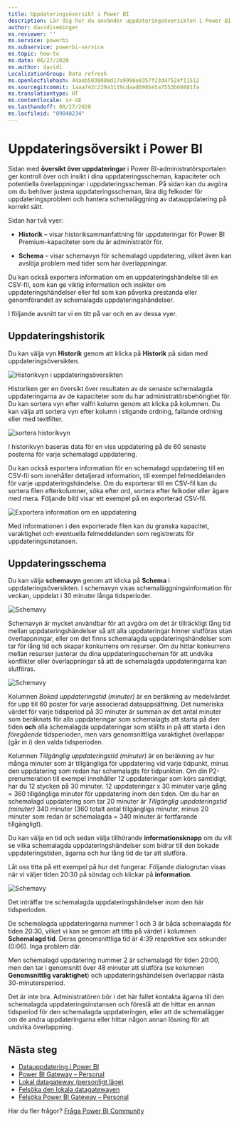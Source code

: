 ```yaml
---
title: Uppdateringsöversikt i Power BI
description: Lär dig hur du använder uppdateringsöversikten i Power BI
author: davidiseminger
ms.reviewer: ''
ms.service: powerbi
ms.subservice: powerbi-service
ms.topic: how-to
ms.date: 08/27/2020
ms.author: davidi
LocalizationGroup: Data refresh
ms.openlocfilehash: 44aeb5030008d17a9998e8357f23d47524f11512
ms.sourcegitcommit: 1aaa742c239a3119cdaad698be5a7553b68801fa
ms.translationtype: HT
ms.contentlocale: sv-SE
ms.lasthandoff: 08/27/2020
ms.locfileid: "89040234"
---
```

# <a name="refresh-summaries-for-power-bi"></a>Uppdateringsöversikt i Power BI

Sidan med **översikt över uppdateringar** i Power BI-administratörsportalen ger kontroll över och insikt i dina uppdateringsscheman, kapaciteter och potentiella överlappningar i uppdateringsscheman. På sidan kan du avgöra om du behöver justera uppdateringsscheman, lära dig felkoder för uppdateringsproblem och hantera schemaläggning av datauppdatering på korrekt sätt. 

Sidan har två vyer:

* **Historik** – visar historiksammanfattning för uppdateringar för Power BI Premium-kapaciteter som du är administratör för.

* **Schema** – visar schemavyn för schemalagd uppdatering, vilket även kan avslöja problem med tider som har överlappningar.

Du kan också exportera information om en uppdateringshändelse till en CSV-fil, som kan ge viktig information och insikter om uppdateringshändelser eller fel som kan påverka prestanda eller genomförandet av schemalagda uppdateringshändelser.

I följande avsnitt tar vi en titt på var och en av dessa vyer. 

## <a name="refresh-history"></a>Uppdateringshistorik

Du kan välja vyn **Historik** genom att klicka på **Historik** på sidan med uppdateringsöversikten.

![Historikvyn i uppdateringsöversikten](media/refresh-summaries/refresh-summaries-01a.jpg)

Historiken ger en översikt över resultaten av de senaste schemalagda uppdateringarna av de kapaciteter som du har administratörsbehörighet för. Du kan sortera vyn efter valfri kolumn genom att klicka på kolumnen. Du kan välja att sortera vyn efter kolumn i stigande ordning, fallande ordning eller med textfilter.

![sortera historikvyn](media/refresh-summaries/refresh-summaries-01b.jpg)

I historikvyn baseras data för en viss uppdatering på de 60 senaste posterna för varje schemalagd uppdatering.

Du kan också exportera information för en schemalagd uppdatering till en CSV-fil som innehåller detaljerad information, till exempel felmeddelanden för varje uppdateringshändelse. Om du exporterar till en CSV-fil kan du sortera filen efterkolumner, söka efter ord, sortera efter felkoder eller ägare med mera. Följande bild visar ett exempel på en exporterad CSV-fil. 

![Exportera information om en uppdatering](media/refresh-summaries/refresh-summaries-05.jpg)

Med informationen i den exporterade filen kan du granska kapacitet, varaktighet och eventuella felmeddelanden som registrerats för uppdateringsinstansen. 


## <a name="refresh-schedule"></a>Uppdateringsschema

Du kan välja **schemavyn** genom att klicka på **Schema** i uppdateringsöversikten. I schemavyn visas schemaläggningsinformation för veckan, uppdelat i 30 minuter långa tidsperioder. 

![Schemavy](media/refresh-summaries/refresh-summaries-02a.jpg)

Schemavyn är mycket användbar för att avgöra om det är tillräckligt lång tid mellan uppdateringshändelser så att alla uppdateringar hinner slutföras utan överlappningar, eller om det finns schemalagda uppdateringshändelser som tar för lång tid och skapar konkurrens om resurser. Om du hittar konkurrens mellan resurser justerar du dina uppdateringsscheman för att undvika konflikter eller överlappningar så att de schemalagda uppdateringarna kan slutföras. 

![Schemavy](media/refresh-summaries/refresh-summaries-02.jpg)

Kolumnen *Bokad uppdateringstid (minuter)* är en beräkning av medelvärdet för upp till 60 poster för varje associerad datauppsättning. Det numeriska värdet för varje tidsperiod på 30 minuter är summan av det antal minuter som beräknats för alla uppdateringar som schemalagts att starta på den tiden **och** alla schemalagda uppdateringar som ställts in på att starta i den *föregående* tidsperioden, men vars genomsnittliga varaktighet överlappar (går in i) den valda tidsperioden.

Kolumnen *Tillgänglig uppdateringstid (minuter)* är en beräkning av hur många minuter som är tillgängliga för uppdatering vid varje tidpunkt, minus den uppdatering som redan har schemalagts för tidpunkten. Om din P2-prenumeration till exempel innehåller 12 uppdateringar som körs samtidigt, har du 12 stycken på 30 minuter. 12 uppdateringar x 30 minuter varje gång = 360 tillgängliga minuter för uppdatering inom den tiden. Om du har en schemalagd uppdatering som tar 20 minuter är *Tillgänglig uppdateringstid (minuter)* 340 minuter (360 totalt antal tillgängliga minuter, minus 20 minuter som redan är schemalagda = 340 minuter är fortfarande tillgängligt). 

Du kan välja en tid och sedan välja tillhörande **informationsknapp** om du vill se vilka schemalagda uppdateringshändelser som bidrar till den bokade uppdateringstiden, ägarna och hur lång tid de tar att slutföra.

Låt oss titta på ett exempel på hur det fungerar. Följande dialogrutan visas när vi väljer tiden 20:30 på söndag och klickar på **information**.

![Schemavy](media/refresh-summaries/refresh-summaries-04.jpg)

Det inträffar tre schemalagda uppdateringshändelser inom den här tidsperioden. 

De schemalagda uppdateringarna nummer 1 och 3 är båda schemalagda för tiden 20:30, vilket vi kan se genom att titta på värdet i kolumnen **Schemalagd tid**. Deras genomsnittliga tid är 4:39 respektive sex sekunder (0:06). Inga problem där.

Men schemalagd uppdatering nummer 2 är schemalagd för tiden 20:00, men den tar i genomsnitt över 48 minuter att slutföra (se kolumnen **Genomsnittlig varaktighet**) och uppdateringshändelsen överlappar nästa 30-minutersperiod. 

Det är inte bra. Administratören bör i det här fallet kontakta ägarna till den schemalagda uppdateringsinstansen och föreslå att de hittar en annan tidsperiod för den schemalagda uppdateringen, eller att de schemalägger om de andra uppdateringarna eller hittar någon annan lösning för att undvika överlappning. 


## <a name="next-steps"></a>Nästa steg

- [Datauppdatering i Power BI](refresh-data.md)  
- [Power BI Gateway – Personal](service-gateway-personal-mode.md)  
- [Lokal datagateway (personligt läge)](service-gateway-onprem.md)  
- [Felsöka den lokala datagatewayen](service-gateway-onprem-tshoot.md)  
- [Felsöka Power BI Gateway – Personal](service-admin-troubleshooting-power-bi-personal-gateway.md)  

Har du fler frågor? [Fråga Power BI Community](https://community.powerbi.com/)